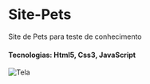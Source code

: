 # Site-Pets
Site de Pets para teste de conhecimento
#### Tecnologias: Html5, Css3, JavaScript
![Tela](https://user-images.githubusercontent.com/78991972/183109529-cdb67b14-7113-43f9-9bd7-9784dac82890.png)


